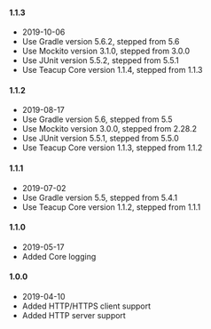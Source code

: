 #### 1.1.3
- 2019-10-06
- Use Gradle version 5.6.2, stepped from 5.6
- Use Mockito version 3.1.0, stepped from 3.0.0
- Use JUnit version 5.5.2, stepped from 5.5.1
- Use Teacup Core version 1.1.4, stepped from 1.1.3
#### 1.1.2
- 2019-08-17
- Use Gradle version 5.6, stepped from 5.5
- Use Mockito version 3.0.0, stepped from 2.28.2
- Use JUnit version 5.5.1, stepped from 5.5.0
- Use Teacup Core version 1.1.3, stepped from 1.1.2
#### 1.1.1
- 2019-07-02
- Use Gradle version 5.5, stepped from 5.4.1
- Use Teacup Core version 1.1.2, stepped from 1.1.1
#### 1.1.0
- 2019-05-17
- Added Core logging
#### 1.0.0
- 2019-04-10
- Added HTTP/HTTPS client support
- Added HTTP server support